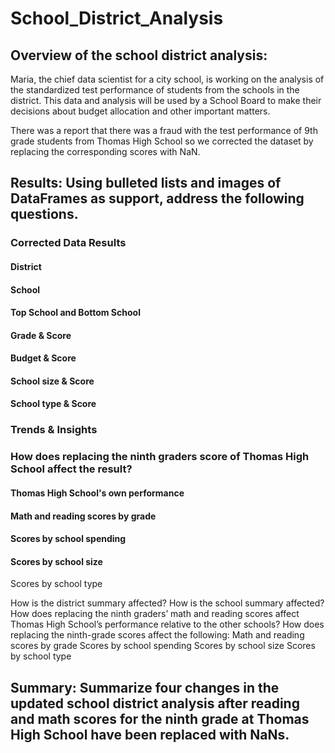 # School_District_Analysis
## Overview of the school district analysis:
Maria, the chief data scientist for a city school, is working on the analysis of the standardized test performance of students from the schools in the district.
This data and analysis will be used by a School Board to make their decisions about budget allocation and other important matters.

There was a report that there was a fraud with the test performance of 9th grade students from Thomas High School so we corrected the dataset by replacing the corresponding scores with NaN.

## Results: Using bulleted lists and images of DataFrames as support, address the following questions.
### Corrected Data Results
#### District

#### School
#### Top School and Bottom School
#### Grade & Score
#### Budget & Score
#### School size & Score
#### School type & Score

### Trends & Insights

### How does replacing the ninth graders score of Thomas High School affect the result?
#### Thomas High School's own performance
#### Math and reading scores by grade
#### Scores by school spending
#### Scores by school size
Scores by school type



How is the district summary affected?
How is the school summary affected?
How does replacing the ninth graders’ math and reading scores affect Thomas High School’s performance relative to the other schools?
How does replacing the ninth-grade scores affect the following:
Math and reading scores by grade
Scores by school spending
Scores by school size
Scores by school type

## Summary: Summarize four changes in the updated school district analysis after reading and math scores for the ninth grade at Thomas High School have been replaced with NaNs.
